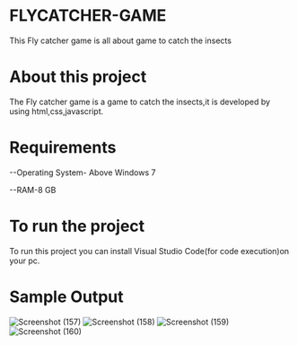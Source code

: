 # FLYCATCHER-GAME
This Fly catcher game is all about game to catch the insects
# About this project
The Fly catcher game is a game to catch the insects,it is developed by using html,css,javascript.
# Requirements
--Operating System- Above Windows 7

--RAM-8 GB
# To run the project
To run this project you can install Visual Studio Code(for code execution)on your pc.
# Sample Output
![Screenshot (157)](https://github.com/thiruvit/flycatcher-game/assets/132870830/4b0fb62c-dc40-4548-96a7-9c5df2f8582f)
![Screenshot (158)](https://github.com/thiruvit/flycatcher-game/assets/132870830/ff26c8bd-78ee-4537-828c-a32545ab61e9)
![Screenshot (159)](https://github.com/thiruvit/flycatcher-game/assets/132870830/03745c6a-7410-42bc-867c-f61116abe6eb)
![Screenshot (160)](https://github.com/thiruvit/flycatcher-game/assets/132870830/d81ac43f-50cc-4a53-9119-f064c1447ec8)

